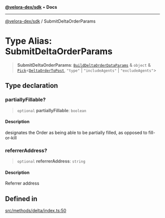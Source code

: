 [**@velora-dex/sdk**](../README.md) • **Docs**

***

[@velora-dex/sdk](../globals.md) / SubmitDeltaOrderParams

# Type Alias: SubmitDeltaOrderParams

> **SubmitDeltaOrderParams**: [`BuildDeltaOrderDataParams`](BuildDeltaOrderDataParams.md) & `object` & [`Pick`](../-internal-/type-aliases/Pick.md)\<[`DeltaOrderToPost`](../-internal-/type-aliases/DeltaOrderToPost.md), `"type"` \| `"includeAgents"` \| `"excludeAgents"`\>

## Type declaration

### partiallyFillable?

> `optional` **partiallyFillable**: `boolean`

#### Description

designates the Order as being able to be partially filled, as opposed to fill-or-kill

### referrerAddress?

> `optional` **referrerAddress**: `string`

#### Description

Referrer address

## Defined in

[src/methods/delta/index.ts:50](https://github.com/VeloraDEX/sdk/blob/feat/extend_delta_orders_filtering/src/methods/delta/index.ts#L50)
